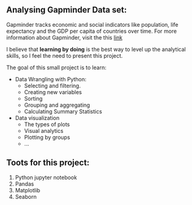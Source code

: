 Analysing Gapminder Data set:
---

Gapminder tracks economic and social indicators like population, life expectancy and the GDP per capita of countries over time. For more information about Gapminder, visit the this [link](https://www.gapminder.org/data/)

I believe that __learning by doing__ is the best way to level up the analytical skills, so I feel the need to present this project.

The goal of this small project is to learn:

  - Data Wrangling with Python: 
       - Selecting and filtering.
       - Creating new variables
       - Sorting
       - Grouping and aggregating
       - Calculating Summary Statistics
  - Data visualization 
    -  The types of plots
    -  Visual analytics
    -  Plotting by groups
    -  ...


Toots for this project:
---

  1. Python jupyter notebook
  2. Pandas 
  3. Matplotlib
  4. Seaborn
